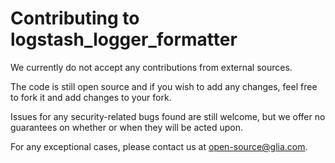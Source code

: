 # Contributing to logstash_logger_formatter

We currently do not accept any contributions from external sources.

The code is still open source and if you wish to add any changes, feel free to fork it and add changes to your fork.

Issues for any security-related bugs found are still welcome, but we offer no guarantees on whether or when they will be acted upon.

For any exceptional cases, please contact us at open-source@glia.com.
